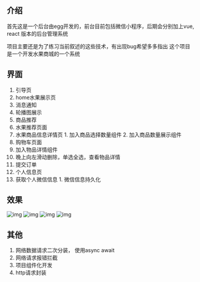 ## 介绍
首先这是一个后台由egg开发的，前台目前包括微信小程序，后期会分别加上vue, react 版本的后台管理系统

项目主要还是为了练习当前叙述的这些技术，有出现bug希望多多指出
这个项目是一个开发水果商城的一个系统

## 界面
1. 引导页
2. home水果展示页
  1. 消息通知
  2. 轮播图展示
  3. 商品推荐
3. 水果推荐页面
  1. 水果商品信息详情页
    1. 加入商品选择数量组件
    2. 加入商品数量展示组件
4. 购物车页面
  1. 加入物品详情组件
  2. 晚上向左滑动删除，单选全选，查看物品详情
  3. 提交订单
5. 个人信息页
  1. 获取个人微信信息
    1. 微信信息持久化
    
## 效果
![img](http://image.baidu.com/search/detail?ct=503316480&z=undefined&tn=baiduimagedetail&ipn=d&word=gif&step_word=&ie=utf-8&in=&cl=2&lm=-1&st=undefined&hd=undefined&latest=undefined&copyright=undefined&cs=1708456121,4044353785&os=797548221,1281624786&simid=4217170431,728251388&pn=1&rn=1&di=49060&ln=1811&fr=&fmq=1577694902186_R&fm=&ic=undefined&s=undefined&se=&sme=&tab=0&width=undefined&height=undefined&face=undefined&is=0,0&istype=0&ist=&jit=&bdtype=0&spn=0&pi=0&gsm=0&objurl=http%3A%2F%2Fhbimg.b0.upaiyun.com%2F357d23d074c2954d568d1a6f86a5be09d190a45116e95-0jh9Pg_fw658&rpstart=0&rpnum=0&adpicid=0&force=undefined)
![img](https://github.com/luohengheng/wx_lwh_fruit/tree/master/images/gif/2.gif)
![img](https://github.com/luohengheng/wx_lwh_fruit/tree/master/images/gif/3.gif)
![img](https://github.com/luohengheng/wx_lwh_fruit/tree/master/images/gif/4.gif)

## 其他
1. 网络数据请求二次分装， 使用async await
2. 网络请求报错拦截
3. 项目组件化开发
4. http请求封装
